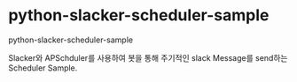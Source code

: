 # python-slacker-scheduler-sample
python-slacker-scheduler-sample

Slacker와 APSchduler를 사용하여 봇을 통해 주기적인 slack Message를 send하는 Scheduler Sample.
